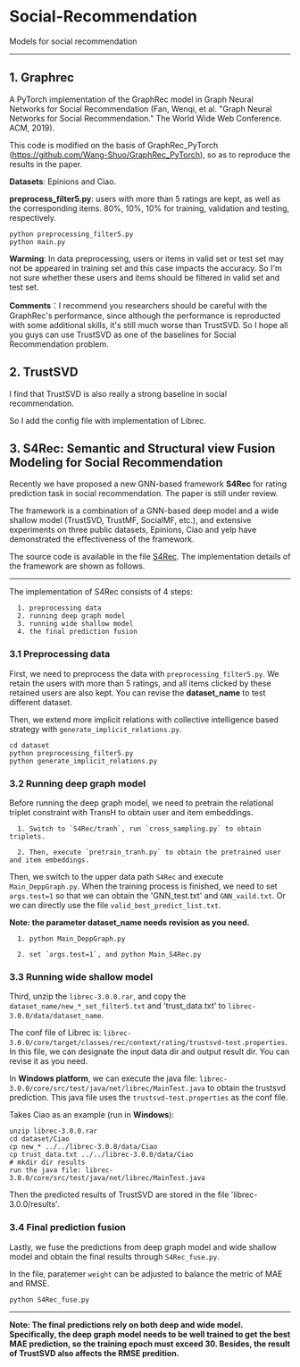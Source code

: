 # Social-Recommendation
Models for social recommendation
*****
## 1. Graphrec

   A PyTorch implementation of the GraphRec model in Graph Neural Networks for Social Recommendation (Fan, Wenqi, et al. "Graph Neural Networks for Social Recommendation." The World Wide Web Conference. ACM, 2019).
    
   This code is modified on the basis of GraphRec_PyTorch (https://github.com/Wang-Shuo/GraphRec_PyTorch), so as to reproduce the results in the paper. 
    
   **Datasets**: Epinions and Ciao. 
    
   **preprocess_filter5.py**: users with more than 5 ratings are kept, as well as the corresponding items. 80%, 10%, 10% for training, validation and testing, respectively.
    
   ```  
   python preprocessing_filter5.py
   python main.py
   ```    
    
    
   **Warming**: 
    In data preprocessing, users or items in valid set or test set may not be appeared in training set and this case impacts the accuracy. So I'm not sure whether these users and items should be filtered in valid set and test set.


   **Comments**：I recommend you researchers should be careful with the GraphRec's performance, since although the performance is reproducted with some additional skills, it's still much worse than TrustSVD. So I hope all you guys can use TrustSVD as one of the baselines for Social Recommendation problem.


## 2. TrustSVD
  
  I find that TrustSVD is also really a strong baseline in social recommendation.
  
  So I add the config file with implementation of Librec.
  

## 3. S4Rec: Semantic and Structural view  Fusion Modeling  for Social Recommendation

  Recently we have proposed a new GNN-based framework **S4Rec** for rating prediction task in social recommendation. The paper is still under review.
  
  The framework is a combination of a GNN-based deep model and a wide shallow model (TrustSVD, TrustMF, SocialMF, etc.), and extensive experiments on three public datasets, Epinions, Ciao and yelp have demonstrated the effectiveness of the framework. 
  
  The source code is available in the file [S4Rec](https://github.com/lcwy220/Social-Recommendation/tree/master/S4Rec). The implementation details of the framework are shown as follows.
  
  ***
  
  The implementation of S4Rec consists of 4 steps: 
  
      1. preprocessing data 
      2. running deep graph model
      3. running wide shallow model 
      4. the final prediction fusion
  
  ### 3.1 Preprocessing data
  
  First, we need to preprocess the data with `preprocessing_filter5.py`. We retain the users with more than 5 ratings, and all items clicked by these retained users are also kept. 
  You can revise the **dataset_name** to test different dataset.
  
  Then, we extend more implicit relations with collective intelligence based strategy with `generate_implicit_relations.py`.
  
  
  ```
  cd dataset
  python preprocessing_filter5.py
  python generate_implicit_relations.py
  ```
  
  
  ### 3.2 Running deep graph model
  
  Before running the deep graph model, we need to pretrain the relational triplet constraint with TransH to obtain user and item embeddings.
  
      1. Switch to `S4Rec/tranh`, run `cross_sampling.py` to obtain triplets.
  
      2. Then, execute `pretrain_tranh.py` to obtain the pretrained user and item embeddings.
  
  
  Then, we switch to the upper data path `S4Rec` and execute `Main_DeppGraph.py`. When the training process is finished, we need to set `args.test=1` so that we can obtain the 'GNN_test.txt' and `GNN_vaild.txt`. Or we can directly use the file `valid_best_predict_list.txt`.
  
  **Note: the parameter dataset_name needs revision as you need.**
  
      1. python Main_DeppGraph.py
      
      2. set `args.test=1`, and python Main_S4Rec.py
      
  
  ### 3.3 Running wide shallow model
  
  Third, unzip the `librec-3.0.0.rar`, and copy the `dataset_name/new_*_set_filter5.txt` and 'trust_data.txt' to `librec-3.0.0/data/dataset_name`.
  
  The conf file of Librec is: `librec-3.0.0/core/target/classes/rec/context/rating/trustsvd-test.properties`. In this file, we can designate the input data dir and output result dir. You can revise it as you need.
  
  In **Windows platform**, we can execute the java file: `librec-3.0.0/core/src/test/java/net/librec/MainTest.java` to obtain the trustsvd prediction. This java file uses the `trustsvd-test.properties` as the conf file.
  
  Takes Ciao as an example (run in **Windows**):
  
  ```
  unzip librec-3.0.0.rar
  cd dataset/Ciao
  cp new_* ../../librec-3.0.0/data/Ciao
  cp trust_data.txt ../../librec-3.0.0/data/Ciao
  # mkdir dir results
  run the java file: librec-3.0.0/core/src/test/java/net/librec/MainTest.java
  ```
 
  Then the predicted results of TrustSVD are stored in the file 'librec-3.0.0/results'.
  
  
  ### 3.4 Final prediction fusion
  
  Lastly, we fuse the predictions from deep graph model and wide shallow model and obtain the final results through `S4Rec_fuse.py`.
  
  In the file, paratemer `weight` can be adjusted to balance the metric of MAE and RMSE.
  
  ```
  python S4Rec_fuse.py
  ```
  
  
  ******
  **Note: The final predictions rely on both deep and wide model. Specifically, the deep graph model needs to be well trained to get the best MAE prediction, so the training epoch must exceed 30. Besides, the result of TrustSVD also affects the RMSE predition.** 
  
  
